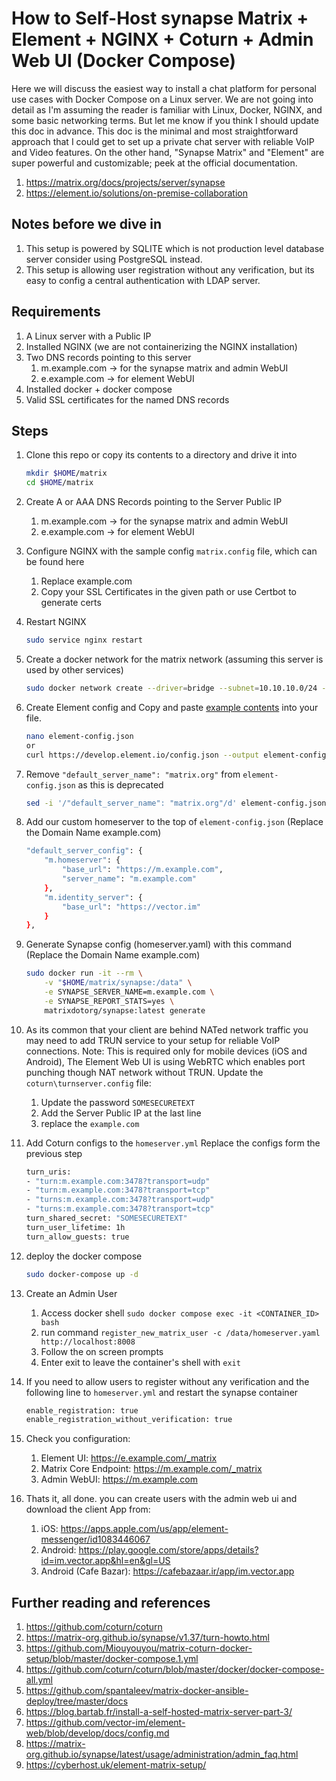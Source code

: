 # How to Self-Host synapse Matrix + Element + NGINX + Coturn + Admin Web UI (Docker Compose)

Here we will discuss the easiest way to install a chat platform for personal use cases with Docker Compose on a Linux server. We are not going into detail as I'm assuming the reader is familiar with Linux, Docker, NGINX, and some basic networking terms. But let me know if you think I should update this doc in advance.
This doc is the minimal and most straightforward approach that I could get to set up a private chat server with reliable VoIP and Video features. On the other hand, "Synapse Matrix" and "Element" are super powerful and customizable; peek at the official documentation.

1. <https://matrix.org/docs/projects/server/synapse>
1. <https://element.io/solutions/on-premise-collaboration>

## Notes before we dive in

1. This setup is powered by SQLITE which is not production level database server consider using PostgreSQL instead.
1. This setup is allowing user registration without any verification, but its easy to config a central authentication with LDAP server.

## Requirements

1. A Linux server with a Public IP
1. Installed NGINX (we are not containerizing the NGINX installation)
1. Two DNS records pointing to this server
    1. m.example.com -> for the synapse matrix and admin WebUI
    1. e.example.com -> for element WebUI
1. Installed docker + docker compose
1. Valid SSL certificates for the named DNS records

## Steps

1. Clone this repo or copy its contents to a directory and drive it into

    ```bash
    mkdir $HOME/matrix
    cd $HOME/matrix
    ```

1. Create A or AAA DNS Records pointing to the Server Public IP
    1. m.example.com -> for the synapse matrix and admin WebUI
    1. e.example.com -> for element WebUI

1. Configure NGINX with the sample config `matrix.config` file, which can be found here
    1. Replace example.com
    1. Copy your SSL Certificates in the given path or use Certbot to generate certs

1. Restart NGINX

    ```bash
    sudo service nginx restart
    ```

1. Create a docker network for the matrix network (assuming this server is used by other services)

    ```bash
    sudo docker network create --driver=bridge --subnet=10.10.10.0/24 --gateway=10.10.10.1 matrix_net
    ```

1. Create Element config and Copy and paste [example contents](https://develop.element.io/config.json) into your file.

    ```bash
    nano element-config.json
    or
    curl https://develop.element.io/config.json --output element-config.json
    ```

1. Remove `"default_server_name": "matrix.org"` from `element-config.json` as this is deprecated

    ```bash
    sed -i '/"default_server_name": "matrix.org"/d' element-config.json
    ```

1. Add our custom homeserver to the top of ‍‍‍`element-config.json` (Replace the Domain Name example.com)

    ```bash
    "default_server_config": {
        "m.homeserver": {
            "base_url": "https://m.example.com",
            "server_name": "m.example.com"
        },
        "m.identity_server": {
            "base_url": "https://vector.im"
        }
    },
    ```

1. Generate Synapse config (homeserver.yaml) with this command (Replace the Domain Name example.com)

    ```bash
    sudo docker run -it --rm \
        -v "$HOME/matrix/synapse:/data" \
        -e SYNAPSE_SERVER_NAME=m.example.com \
        -e SYNAPSE_REPORT_STATS=yes \
        matrixdotorg/synapse:latest generate
    ```

1. As its common that your client are behind NATed network traffic you may need to add TRUN service to your setup for reliable VoIP connections.
Note: This is required only for mobile devices (iOS and Android), The Element Web UI is using WebRTC which enables port punching though NAT network without TRUN.
Update the `coturn\turnserver.config` file:
    1. Update the password `SOMESECURETEXT`
    1. Add the Server Public IP at the last line
    1. replace the `example.com`

1. Add Coturn configs to the `homeserver.yml`
    Replace the configs form the previous step

    ```bash
    turn_uris:
    - "turn:m.example.com:3478?transport=udp"
    - "turn:m.example.com:3478?transport=tcp"
    - "turns:m.example.com:3478?transport=udp"
    - "turns:m.example.com:3478?transport=tcp"
    turn_shared_secret: "SOMESECURETEXT"
    turn_user_lifetime: 1h
    turn_allow_guests: true
    ```

1. deploy the docker compose

    ```bash
    sudo docker-compose up -d
    ```

1. Create an Admin User
    1. Access docker shell
    `sudo docker compose exec -it <CONTAINER_ID> bash`
    1. run command
    `register_new_matrix_user -c /data/homeserver.yaml http://localhost:8008`
    1. Follow the on screen prompts
    1. Enter exit to leave the container's shell with
    `exit`

1. If you need to allow users to register without any verification and the following line to `homeserver.yml` and restart the synapse container

    ```bash
    enable_registration: true
    enable_registration_without_verification: true
    ```

1. Check you configuration:
    1. Element UI: <https://e.example.com/_matrix>
    1. Matrix Core Endpoint: <https://m.example.com/_matrix>
    1. Admin WebUI: <https://m.example.com>

1. Thats it, all done. you can create users with the admin web ui and download the client App from:

    1. iOS: <https://apps.apple.com/us/app/element-messenger/id1083446067>
    1. Android: <https://play.google.com/store/apps/details?id=im.vector.app&hl=en&gl=US>
    1. Android (Cafe Bazar): <https://cafebazaar.ir/app/im.vector.app>

## Further reading and references

1. <https://github.com/coturn/coturn>
1. <https://matrix-org.github.io/synapse/v1.37/turn-howto.html>
1. <https://github.com/Miouyouyou/matrix-coturn-docker-setup/blob/master/docker-compose.1.yml>
1. <https://github.com/coturn/coturn/blob/master/docker/docker-compose-all.yml>
1. <https://github.com/spantaleev/matrix-docker-ansible-deploy/tree/master/docs>
1. <https://blog.bartab.fr/install-a-self-hosted-matrix-server-part-3/>
1. <https://github.com/vector-im/element-web/blob/develop/docs/config.md>
1. <https://matrix-org.github.io/synapse/latest/usage/administration/admin_faq.html>
1. <https://cyberhost.uk/element-matrix-setup/>
